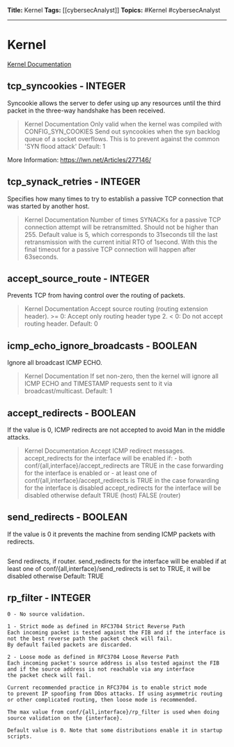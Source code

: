 **Title:** Kernel
**Tags:** [[cybersecAnalyst]]
**Topics:** #Kernel #cybersecAnalyst 

---
# Kernel
[Kernel Documentation](https://www.kernel.org/doc/Documentation/networking/ip-sysctl.txt)


## tcp_syncookies - INTEGER
Syncookie allows the server to defer using up any resources until the third packet in the three-way handshake has been received.

> Kernel Documentation
Only valid when the kernel was compiled with CONFIG_SYN_COOKIES
Send out syncookies when the syn backlog queue of a socket
overflows. This is to prevent against the common 'SYN flood attack'
Default: 1

More Information: https://lwn.net/Articles/277146/

## tcp_synack_retries - INTEGER
Specifies how many times to try to establish a passive TCP connection that was started by another host.

> Kernel Documentation
Number of times SYNACKs for a passive TCP connection attempt will
be retransmitted. Should not be higher than 255. Default value
is 5, which corresponds to 31seconds till the last retransmission
with the current initial RTO of 1second. With this the final timeout
for a passive TCP connection will happen after 63seconds.

## accept_source_route - INTEGER
Prevents TCP from having control over the routing of packets.

> Kernel Documentation
Accept source routing (routing extension header).
\>= 0: Accept only routing header type 2.
< 0: Do not accept routing header.
Default: 0

## icmp_echo_ignore_broadcasts - BOOLEAN
Ignore all broadcast ICMP ECHO.

> Kernel Documentation
If set non-zero, then the kernel will ignore all ICMP ECHO and
TIMESTAMP requests sent to it via broadcast/multicast.
Default: 1

## accept_redirects - BOOLEAN
If the value is 0, ICMP redirects are not accepted to avoid Man in the middle attacks.

> Kernel Documentation
Accept ICMP redirect messages.
accept_redirects for the interface will be enabled if:
	- both conf/{all,interface}/accept_redirects are TRUE in the case
	  forwarding for the interface is enabled
or
	- at least one of conf/{all,interface}/accept_redirects is TRUE in the
	  case forwarding for the interface is disabled
accept_redirects for the interface will be disabled otherwise
default TRUE (host)
	FALSE (router)

## send_redirects - BOOLEAN
If the value is 0 it prevents the machine from sending ICMP packets with redirects.

```ad-info
```
Send redirects, if router.
send_redirects for the interface will be enabled if at least one of
conf/{all,interface}/send_redirects is set to TRUE,
it will be disabled otherwise
Default: TRUE

## rp_filter - INTEGER

```ad-info
0 - No source validation.	

1 - Strict mode as defined in RFC3704 Strict Reverse Path
Each incoming packet is tested against the FIB and if the interface is not the best reverse path the packet check will fail.
By default failed packets are discarded.

2 - Loose mode as defined in RFC3704 Loose Reverse Path
Each incoming packet's source address is also tested against the FIB
and if the source address is not reachable via any interface
the packet check will fail.

Current recommended practice in RFC3704 is to enable strict mode
to prevent IP spoofing from DDos attacks. If using asymmetric routing
or other complicated routing, then loose mode is recommended.

The max value from conf/{all,interface}/rp_filter is used when doing source validation on the {interface}.

Default value is 0. Note that some distributions enable it in startup scripts.
```
